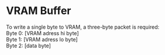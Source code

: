 # VRAM Buffer

To write a single byte to VRAM, a three-byte packet is required:<br>
Byte 0: [VRAM adress hi byte]<br>
Byte 1: [VRAM adress lo byte]<br>
Byte 2: [data byte]<br>
